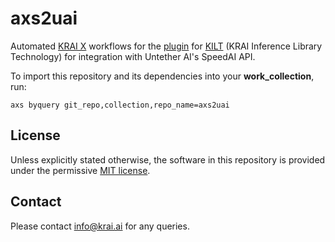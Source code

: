 # axs2uai

Automated [KRAI X](https://github.com/krai/axs) workflows for the [plugin](https://github.com/krai/kilt4uai) for [KILT](https://github.com/krai/kilt-mlperf) (KRAI Inference Library Technology) for integration with Untether AI's SpeedAI API.

To import this repository and its dependencies into your **work_collection**, run:
```
axs byquery git_repo,collection,repo_name=axs2uai
```

## License
Unless explicitly stated otherwise, the software in this repository is provided under the permissive [MIT license](https://github.com/krai/axs2uai/blob/mlperf_4.1/LICENSE.txt).

## Contact
Please contact [info@krai.ai](info@krai.ai) for any queries.